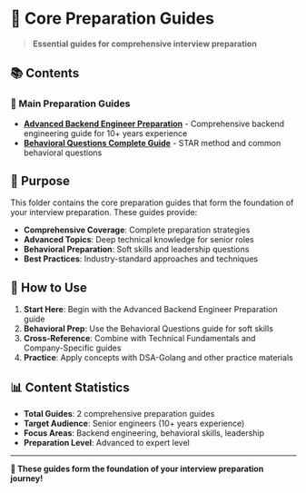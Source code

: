 # 📖 **Core Preparation Guides**

> **Essential guides for comprehensive interview preparation**

## 📚 **Contents**

### **🎯 Main Preparation Guides**
- [**Advanced Backend Engineer Preparation**](Advanced_Backend_Engineer_Preparation.md) - Comprehensive backend engineering guide for 10+ years experience
- [**Behavioral Questions Complete Guide**](Behavioral_Questions_Complete_Guide.md) - STAR method and common behavioral questions

## 🎯 **Purpose**

This folder contains the core preparation guides that form the foundation of your interview preparation. These guides provide:

- **Comprehensive Coverage**: Complete preparation strategies
- **Advanced Topics**: Deep technical knowledge for senior roles
- **Behavioral Preparation**: Soft skills and leadership questions
- **Best Practices**: Industry-standard approaches and techniques

## 🚀 **How to Use**

1. **Start Here**: Begin with the Advanced Backend Engineer Preparation guide
2. **Behavioral Prep**: Use the Behavioral Questions guide for soft skills
3. **Cross-Reference**: Combine with Technical Fundamentals and Company-Specific guides
4. **Practice**: Apply concepts with DSA-Golang and other practice materials

## 📊 **Content Statistics**

- **Total Guides**: 2 comprehensive preparation guides
- **Target Audience**: Senior engineers (10+ years experience)
- **Focus Areas**: Backend engineering, behavioral skills, leadership
- **Preparation Level**: Advanced to expert level

---

**🎉 These guides form the foundation of your interview preparation journey!**
